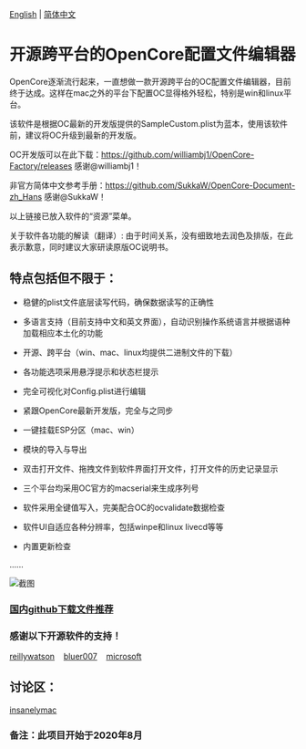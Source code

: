 [English](https://github.com/ic005k/QtOpenCoreConfig/blob/master/READMe.md) | [简体中文](https://github.com/ic005k/QtOpenCoreConfig/blob/master/READMe-en.md)
# 开源跨平台的OpenCore配置文件编辑器

OpenCore逐渐流行起来，一直想做一款开源跨平台的OC配置文件编辑器，目前终于达成。这样在mac之外的平台下配置OC显得格外轻松，特别是win和linux平台。

该软件是根据OC最新的开发版提供的SampleCustom.plist为蓝本，使用该软件前，建议将OC升级到最新的开发版。

OC开发版可以在此下载：https://github.com/williambj1/OpenCore-Factory/releases  感谢@williambj1！

非官方简体中文参考手册：https://github.com/SukkaW/OpenCore-Document-zh_Hans  感谢@SukkaW！

以上链接已放入软件的“资源”菜单。

关于软件各功能的解读（翻译）: 由于时间关系，没有细致地去润色及排版，在此表示歉意，同时建议大家研读原版OC说明书。

## 特点包括但不限于：

* 稳健的plist文件底层读写代码，确保数据读写的正确性

* 多语言支持（目前支持中文和英文界面），自动识别操作系统语言并根据语种加载相应本土化的功能

* 开源、跨平台（win、mac、linux均提供二进制文件的下载）

* 各功能选项采用悬浮提示和状态栏提示

* 完全可视化对Config.plist进行编辑

* 紧跟OpenCore最新开发版，完全与之同步

* 一键挂载ESP分区（mac、win）

* 模块的导入与导出

* 双击打开文件、拖拽文件到软件界面打开文件，打开文件的历史记录显示

* 三个平台均采用OC官方的macserial来生成序列号

* 软件采用全键值写入，完美配合OC的ocvalidate数据检查

* 软件UI自适应各种分辨率，包括winpe和linux livecd等等

* 内置更新检查

......

![截图](https://github.com/ic005k/QtOpenCoreConfig/blob/master/qtocc.png)

### [国内github下载文件推荐](https://toolwa.com/github/)

### 感谢以下开源软件的支持！

[reillywatson](https://github.com/reillywatson/qtplist)&nbsp;&nbsp;&nbsp;&nbsp;[bluer007](https://github.com/bluer007/FindESP)&nbsp;&nbsp;&nbsp;&nbsp;[microsoft](https://github.com/microsoft/winfile)

## 讨论区：

[insanelymac](https://www.insanelymac.com/forum/topic/344752-open-source-cross-platform-opencore-configuration-file-editor/)


### 备注：此项目开始于2020年8月

